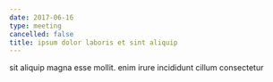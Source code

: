 ```yaml
---
date: 2017-06-16
type: meeting
cancelled: false
title: ipsum dolor laboris et sint aliquip
---
```

sit aliquip magna esse mollit. enim irure incididunt cillum consectetur